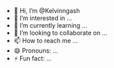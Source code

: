 - 👋 Hi, I’m @Kelvinngash
- 👀 I’m interested in ...
- 🌱 I’m currently learning ...
- 💞️ I’m looking to collaborate on ...
- 📫 How to reach me ...
- 😄 Pronouns: ...
- ⚡ Fun fact: ...

<!---
Kelvinngash/Kelvinngash is a ✨ special ✨ repository because its `README.md` (this file) appears on your GitHub profile.
You can click the Preview link to take a look at your changes.
--->
